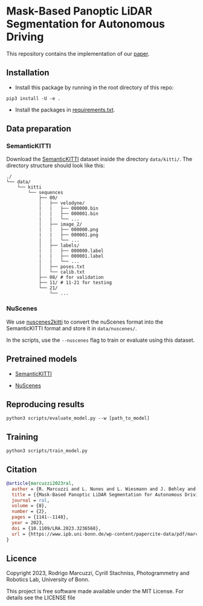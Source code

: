 # Mask-Based Panoptic LiDAR Segmentation for Autonomous Driving

This repository contains the implementation of our [paper](https://www.ipb.uni-bonn.de/wp-content/papercite-data/pdf/marcuzzi2023ral.pdf).

## Installation

* Install this package by running in the root directory of this repo:

```
pip3 install -U -e .
```

* Install the packages in [requirements.txt](requirements.txt).


## Data preparation

### SemanticKITTI
Download the [SemanticKITTI](http://www.semantic-kitti.org/dataset.html#overview) dataset inside the directory `data/kitti/`. The directory structure should look like this:
```
./
└── data/
    └── kitti
        └── sequences
            ├── 00/           
            │   ├── velodyne/	
            |   |	├── 000000.bin
            |   |	├── 000001.bin
            |   |	└── ...
            │   ├── image_2/	
            |   |	├── 000000.png
            |   |	├── 000001.png
            |   |	└── ...
            │   ├── labels/ 
            |   |   ├── 000000.label
            |   |   ├── 000001.label
            |   |   └── ...
            │   ├── poses.txt
            │   └── calib.txt
            ├── 08/ # for validation
            ├── 11/ # 11-21 for testing
            └── 21/
                └── ...
```

### NuScenes
We use [nuscenes2kitti](https://github.com/PRBonn/nuscenes2kitti) to convert the nuScenes format into the SemanticKITTI format and store it in `data/nuscenes/`.

In the scripts, use the `--nuscenes` flag to train or evaluate using this dataset.

## Pretrained models

* [SemanticKITTI](https://www.ipb.uni-bonn.de/html/projects/mask_based_panoptic_segmentation/mask_pls_kitti.ckpt)

* [NuScenes](https://www.ipb.uni-bonn.de/html/projects/mask_based_panoptic_segmentation/mask_pls_nuscenes.ckpt)

## Reproducing results
```
python3 scripts/evaluate_model.py --w [path_to_model]
```

## Training

```
python3 scripts/train_model.py

```

## Citation
```bibtex
@article{marcuzzi2023ral,
  author = {R. Marcuzzi and L. Nunes and L. Wiesmann and J. Behley and C. Stachniss},
  title = {{Mask-Based Panoptic LiDAR Segmentation for Autonomous Driving}},
  journal = ral,
  volume = {8},
  number = {2},
  pages = {1141--1148},
  year = 2023,
  doi = {10.1109/LRA.2023.3236568},
  url = {https://www.ipb.uni-bonn.de/wp-content/papercite-data/pdf/marcuzzi2023ral.pdf},
}
```
## Licence
Copyright 2023, Rodrigo Marcuzzi, Cyrill Stachniss, Photogrammetry and Robotics Lab, University of Bonn.

This project is free software made available under the MIT License. For details see the LICENSE file
